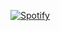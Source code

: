 
[![Spotify](https://novatorem.nyksy.vercel.app/api/spotify)](https://open.spotify.com/user/juippi71)

